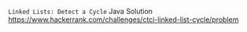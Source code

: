 `Linked Lists: Detect a Cycle`
Java Solution
https://www.hackerrank.com/challenges/ctci-linked-list-cycle/problem
